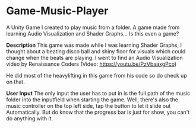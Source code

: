 # Game-Music-Player
A Unity Game I created to play music from a folder. A game made from learning Audio Visualization and Shader Graphs... Is this even a game? 

**Description**
This game was made while I was learning Shader Graphs, I thought about a beating disco ball and shiny floor for visuals which could change when the beats are playing.
I went to find an Audio Visualization video by  Renaissance Coders (Video: https://youtu.be/PzVbaaxgPco)

He did most of the heavylifting in this game from his code so do check up on that.

**User Input**
The only input the user has to put in is the full path of the music folder into the inputfield when starting the game.
Well, there's also the music controller on the top left side, tap the button to let it slide out Automatically.
But do know that the progress bar is just for show, you can't do anything with it.
